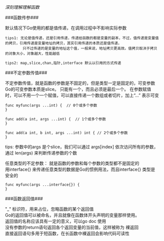 *深刻理解理解函数*

###函数传参###

默认情况下Go使用的都是值传递，在调用过程中不影响实际参数
    
    tips1: 无论是值传递，还是引用传递，传递给函数的都是变量的副本，不过，值传递是变量值的拷贝，引用传递是变量地址的拷贝，其实引用传递的本质还是值传递，
            只不过传递的是变量的地址这个值，一般来说，地址拷贝更高效。值拷贝取决于拷贝的对象大小，对象越大，性能越低
    
    tips2: map,slice,chan,指针,interface 默认以引用的方式传递

###不定参数传值###
    
不定参数传值，就是函数的参数是不固定的，但是类型一定是固定的，可变参数
Go的可变参数本质是slice。 只能有一个，而且必须是最后一个。
在参数赋值时，可以不用一个一个赋值，可以直接传递一个数组或者切片，加上“...” 表示可变
    
    func myfunc(args ...int) {  // 0个或多个参数
    }  
    
    func add(a int, args ...int) {  // 1个或多个参数
    }
    
    func add(a int, b int, args ...int) int { // 2个或多个参数
    }

tips: 参数中的args 是个slice，我们可以通过 args[index] 依次访问所有的参数，通过 len(args) 来判断传递参数的个数   

任意类型的不定参数： 就是函数的参数和每个参数的类型都不是固定的    
用interface{} 来传递任意类型的数据是Go的惯例用法，而且interface{} 类型是安全的    
    
    func myfunc(args ...interface{}) {
    }

###函数返回值###

"_" 标识符，用来占位，忽略函数的某个返回值   
Go的返回值可以被命名，并且就像在函数体开头声明的变量那样使用。   
返回值的名称应该具有一定的意义，可以go doc 使用   
没有参数的return语句返回各个返回变量的当前值，这样被称为 裸返回   
直接返回语句多用于短函数，在长函数中裸返回会影响代码可读性    




















